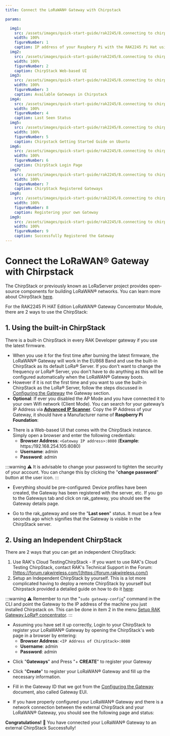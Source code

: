 ```yaml
---
title: Connect the LoRaWAN® Gateway with Chirpstack

params:

  img1:
    src: /assets/images/quick-start-guide/rak2245/8.connecting to chirpstack/advanced-ip-scanner.png
    width: 100%
    figureNumber: 1
    caption: IP address of your Raspbery Pi with the RAK2245 Pi Hat using IP Scanner
  img2:
    src: /assets/images/quick-start-guide/rak2245/8.connecting to chirpstack/chirpstack-ui.png
    width: 100%
    figureNumber: 2
    caption: ChirpStack Web-based UI
  img3:
    src: /assets/images/quick-start-guide/rak2245/8.connecting to chirpstack/gateways-in-chirpstack.jpg
    width: 100%
    figureNumber: 3
    caption: Available Gateways in Chirpstack
  img4:
    src: /assets/images/quick-start-guide/rak2245/8.connecting to chirpstack/chirpstack-last-seen.jpg
    width: 100%
    figureNumber: 4
    caption: Last Seen Status
  img5:
    src: /assets/images/quick-start-guide/rak2245/8.connecting to chirpstack/chirpstack-guide-ubuntu.png
    width: 100%
    figureNumber: 5
    caption: Chirpstack Getting Started Guide on Ubuntu
  img6:
    src: /assets/images/quick-start-guide/rak2245/8.connecting to chirpstack/chirpstack-login.png
    width: 100%
    figureNumber: 6
    caption: ChirpStack Login Page
  img7:
    src: /assets/images/quick-start-guide/rak2245/8.connecting to chirpstack/chirpstack-reg-gateway.png
    width: 100%
    figureNumber: 7
    caption: ChirpStack Registered Gateways
  img8:
    src: /assets/images/quick-start-guide/rak2245/8.connecting to chirpstack/reg-own-gateway.png
    width: 100%
    figureNumber: 8
    caption: Registering your own Gateway
  img9:
    src: /assets/images/quick-start-guide/rak2245/8.connecting to chirpstack/chirsptack-successful-register.png
    width: 100%
    figureNumber: 9
    caption: Successfully Registered the Gateway
---
```

# Connect the LoRaWAN® Gateway with Chirpstack

The ChirpStack or previously known as LoRaServer project provides open-source components for building LoRaWAN® networks. You can learn more about ChirpStack [here](https://www.chirpstack.io/).

For the RAK2245 Pi HAT Edition LoRaWAN® Gateway Concentrator Module, there are 2 ways to use the ChirpStack:

## 1. Using the built-in ChirpStack
There is a built-in ChirpStack in every RAK Developer gateway if you use the latest firmware.

* When you use it for the first time after burning the latest firmware, the LoRaWAN® Gateway will work in the EU868 Band and use the built-in ChirpStack as its default LoRa® Server. If you don't want to change the frequency or LoRa® Server, you don't have to do anything as this will be configured automatically when the LoRaWAN® Gateway boots.
* However if it is not the first time and you want to use the built-in ChirpStack as the LoRa® Server, follow the steps discussed in [Configuring the Gateway](configuring-the-gateway.md) the Gateway section.
* **Optional**: If ever you disabled the AP Mode and you have connected it to your own Wifi network (Client Mode). You can search for your gateway’s IP Address via [**Advanced IP Scanner**](https://www.advanced-ip-scanner.com/). Copy the IP Address of your Gateway, it should have a Manufacturer name of **Raspberry Pi Foundation**:

<rk-img :params="$page.frontmatter.params.img1" />

* There is a Web-based UI that comes with the ChirpStack instance. Simply open a browser and enter the following credentials:
    * **Browser Address**: `<Gateway IP address>:8080` (**Example**: https:/192.168.254.105:8080)
    * **Username**: admin
    * **Password**: admin

:::warning
:warning: It is advisable to change your password to tighten the security of your account. You can change this by clicking the "**change password**" button at the user icon.
:::

<rk-img :params="$page.frontmatter.params.img2" />

* Everything should be pre-configured: Device profiles have been created, the Gateway has been registered with the server, etc. If you go to the Gateways tab and click on rak_gateway, you should see the Gateway details page.

<rk-img :params="$page.frontmatter.params.img3" />

* Go to the rak_gateway and see the "**Last seen**" status. It must be a few seconds ago which signifies that the Gateway is visible in the ChirpStack server.

<rk-img :params="$page.frontmatter.params.img4" />

## 2. Using an Independent ChirpStack
There are 2 ways that you can get an independent ChirpStack:

1. Use RAK's Cloud TestingChirpStack - If you want to use RAK's Cloud Testing ChirpStack, contact RAK's Technical Support in the Forum: [https://forum.rakwireless.com/](https://forum.rakwireless.com/)
2. Setup an Independent ChirpStack by yourself.
This is a lot more complicated having to deploy a remote ChirpStack by yourself but Chirpstack provided a detailed guide on how to do it [here](https://www.chirpstack.io/guides/debian-ubuntu/):

<rk-img :params="$page.frontmatter.params.img5" />

:::warning
:warning: Remember to run the "`sudo gateway-config`" command in the CLI and point the Gateway to the IP address of the machine you just installed Chirpstack on. This can be done in item 2 in the menu [Setup RAK Gateway LoRa® concentrator](configuring-the-gateway.html#setup-rak-gateway-lora®-concentrator).
:::

* Assuming you have set it up correctly, Login to your ChirpStack to register your LoRaWAN® Gateway by opening the ChirpStack's web page in a browser by entering:
    * **Browser Address**: `<IP Address of ChirpStack>:8080`
    * **Username**: admin
    * **Password**: admin

<rk-img :params="$page.frontmatter.params.img6" />

* Click "**Gateways**" and Press "+ **CREATE**" to register your Gateway

<rk-img :params="$page.frontmatter.params.img7" />

* Click "**Create**" to register your LoRaWAN® Gateway and fill up the necessary information.

<rk-img :params="$page.frontmatter.params.img8" />

* Fill in the Gateway ID that we got from the [Configuring the Gateway](configuring-the-gateway.md) document, also called Gateway EUI.

* If you have properly configured your LoRaWAN® Gateway and there is a network connection between the external ChirpStack and your LoRaWAN® Gateway, you should see the following page and status:

<rk-img :params="$page.frontmatter.params.img9" />

**Congratulations!** :tada: You have connected your LoRaWAN® Gateway to an external ChirpStack Successfully!
